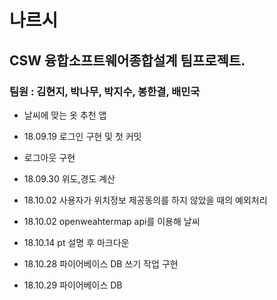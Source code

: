 # 나르시
## CSW 융합소프트웨어종합설계 팀프로젝트.
### 팀원 : 김현지, 박나무, 박지수, 봉한결, 배민국

* 날씨에 맞는 옷 추천 앱

* 18.09.19 로그인 구현 및 첫 커밋
* 로그아웃 구현


* 18.09.30 위도,경도 계산 

* 18.10.02 사용자가 위치정보 제공동의를 하지 않았을 때의 예외처리

* 18.10.02 openweahtermap api를 이용해 날씨

* 18.10.14 pt 설명 후 마크다운 

* 18.10.28 파이어베이스 DB 쓰기 작업 구현

* 18.10.29 파이어베이스 DB 
